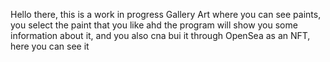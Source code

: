 Hello there, this is a work in progress Gallery Art where you can see paints, you select the paint that you like ahd the program will show you some information about it, and you also cna bui it through OpenSea as an NFT, here you can see it
